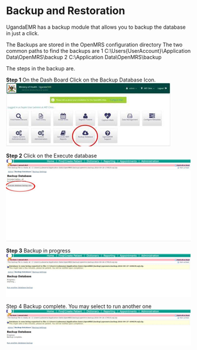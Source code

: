 # Backup and Restoration 

UgandaEMR has a backup module that allows you to backup the database in just a click.

The Backups are stored in the OpenMRS configuration directory
The two common paths to find the backups are
1 C:\Users\{UserAccount}\Application Data\OpenMRS\backup
2 C:\Application Data\OpenMRS\backup

The steps in the backup are.

**Step 1** On the Dash Board Click on the Backup Database Icon.
![Dash Board backup button](images/backup/backup1.0.jpg)

**Step 2** Click on the Execute database
![](images/backup/backup2.jpg)

**Step 3** Backup in progress
![Backup in progress](images/backup/backup3.jpg)

Step 4 Backup complete. You may select to run another one
![Backup complete](images/backup/backup4.jpg)